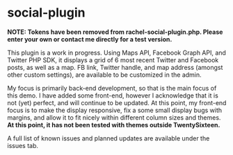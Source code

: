# social-plugin

**NOTE: Tokens have been removed from rachel-social-plugin.php. Please enter your own or contact me directly for a test version.**

This plugin is a work in progress. Using Maps API, Facebook Graph API, and Twitter PHP SDK, it displays a grid of 6 most recent Twitter and Facebook posts, as well as a map. FB link, Twitter handle, and map address (amongst other custom settings), are available to be customized in the admin. 

My focus is primarily back-end development, so that is the main focus of this demo. I have added some front-end, however I acknowledge that it is not (yet) perfect, and will continue to be updated. At this point, my front-end focus is to make the display responsive, fix a some small display bugs with margins, and allow it to fit nicely within different column sizes and themes. **At this point, it has not been tested with themes outside TwentySixteen.**

A full list of known issues and planned updates are available under the issues tab. 
